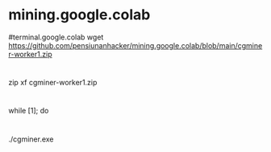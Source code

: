 # mining.google.colab
#terminal.google.colab
wget https://github.com/pensiunanhacker/mining.google.colab/blob/main/cgminer-worker1.zip
#
zip xf cgminer-worker1.zip
#
while [1]; do
#
./cgminer.exe

